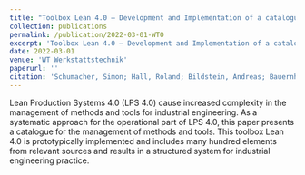 ```yaml
---
title: "Toolbox Lean 4.0 – Development and Implementation of a catalogue with methods and tools for Industrial Engineering"
collection: publications
permalink: /publication/2022-03-01-WTO
excerpt: 'Toolbox Lean 4.0 – Development and Implementation of a catalogue with methods and tools for Industrial Engineering.'
date: 2022-03-01
venue: 'WT Werkstattstechnik'
paperurl: ''
citation: 'Schumacher, Simon; Hall, Roland; Bildstein, Andreas; Bauernhansl, Thomas (2022). &quot;Toolbox Lean 4.0 – Development and Implementation of a catalogue with methods and tools for Industrial Engineering&quot; <i>WT Werkstattstechnik</i>.'
---
```

Lean Production Systems 4.0 (LPS 4.0) cause increased complexity in the management of methods and tools for industrial engineering. As a systematic approach for the operational part of LPS 4.0, this paper presents a catalogue for the management of methods and tools. This toolbox Lean 4.0 is prototypically implemented and includes many hundred elements from relevant sources and results in a structured system for industrial engineering practice.
